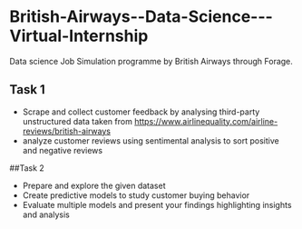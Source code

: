 # British-Airways--Data-Science---Virtual-Internship

Data science Job Simulation programme by British Airways through Forage.

## Task 1
- Scrape and collect customer feedback by analysing third-party unstructured data taken from https://www.airlinequality.com/airline-reviews/british-airways
- analyze customer reviews using sentimental analysis to sort positive and negative reviews

##Task 2
- Prepare and explore the given dataset
- Create predictive models to study customer buying behavior
- Evaluate multiple models and present your findings highlighting insights and analysis
